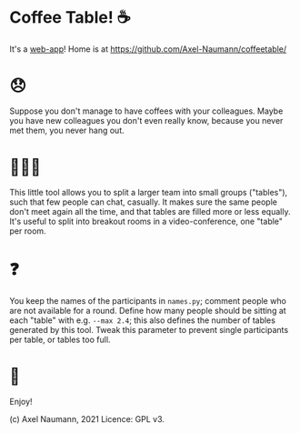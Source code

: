 # Coffee Table! ☕

It's a [web-app](https://axel-naumann.github.io/coffeetable/)!
Home is at https://github.com/Axel-Naumann/coffeetable/

# 😞

Suppose you don't manage to have coffees with your colleagues.
Maybe you have new colleagues you don't even really know, because you never met them, you never hang out. 

# 👫👫👫

This little tool allows you to split a larger team into small groups ("tables"), such that few people can chat, casually. 
It makes sure the same people don't meet again all the time, and that tables are filled more or less equally.
It's useful to split into breakout rooms in a video-conference, one "table" per room.

# ❓
You keep the names of the participants in `names.py`; comment people who are not available for a round.
Define how many people should be sitting at each "table" with e.g. `--max 2.4`; this also defines the number of tables generated by this tool.
Tweak this parameter to prevent single participants per table, or tables too full.

# 🧁
Enjoy! 

(c) Axel Naumann, 2021
Licence: GPL v3.

